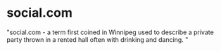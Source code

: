 # social.com

"social.com - a term first coined in Winnipeg used to describe a private party thrown in a rented hall often with
drinking and dancing.  "
